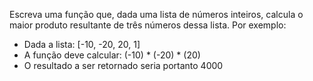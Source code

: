 Escreva uma função que, dada uma lista de números inteiros, calcula o maior produto resultante de três números dessa lista.
Por exemplo:
- Dada a lista: [-10, -20, 20, 1]
- A função deve calcular: (-10) * (-20) * (20)
- O resultado a ser retornado seria portanto 4000 